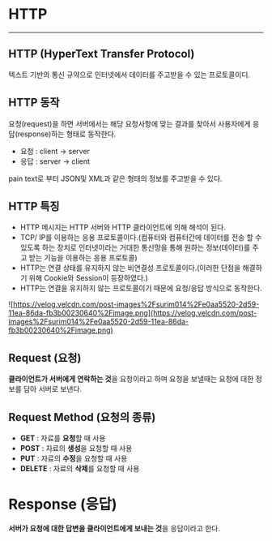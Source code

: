 # HTTP

---

## **HTTP (HyperText Transfer Protocol)**

텍스트 기반의 통신 규약으로 인터넷에서 데이터를 주고받을 수 있는  프로토콜이디.

## HTTP 동작

요청(request)을 하면 서버에서는 해당 요청사항에 맞는 결과를 찾아서 사용자에게 응답(response)하는 형태로 동작한다.

- 요청 : client -> server
- 응답 : server -> client

pain text로 부터 JSON및 XML과 같은 형태의 정보를 주고받을 수 있다.

## HTTP 특징

- HTTP 메시지는 HTTP 서버와 HTTP 클라이언트에 의해 해석이 된다.
- TCP/ IP를 이용하는 응용 프로토콜이다.(컴퓨터와 컴퓨터간에 데이터를 전송 할 수 있도록 하는 장치로 인터넷이라는 거대한 통신망을 통해 원하는 정보(데이터)를 주고 받는 기능을 이용하는 응용 프로토콜)
- HTTP는 연결 상태를 유지하지 않는 비연결성 프로토콜이다.(이러한 단점을 해결하기 위해 Cookie와 Session이 등장하였다.)
- HTTP는 연결을 유지하지 않는 프로토콜이기 때문에 요청/응답 방식으로 동작한다.

![https://velog.velcdn.com/post-images%2Fsurim014%2Fe0aa5520-2d59-11ea-86da-fb3b00230640%2Fimage.png](https://velog.velcdn.com/post-images%2Fsurim014%2Fe0aa5520-2d59-11ea-86da-fb3b00230640%2Fimage.png)

## Request (요청)

**클라이언트가 서버에게 연락하는 것**을 요청이라고 하며 요청을 보낼때는 요청에 대한 정보를 담아 서버로 보낸다.

## Request Method (요청의 종류)

- **GET** : 자료를 **요청**할 때 사용
- **POST** : 자료의 **생성**을 요청할 때 사용
- **PUT** : 자료의 **수정**을 요청할 때 사용
- **DELETE** : 자료의 **삭제**를 요청할 때 사용

# Response (응답)

**서버가 요청에 대한 답변을 클라이언트에게 보내는 것**을 응답이라고 한다.